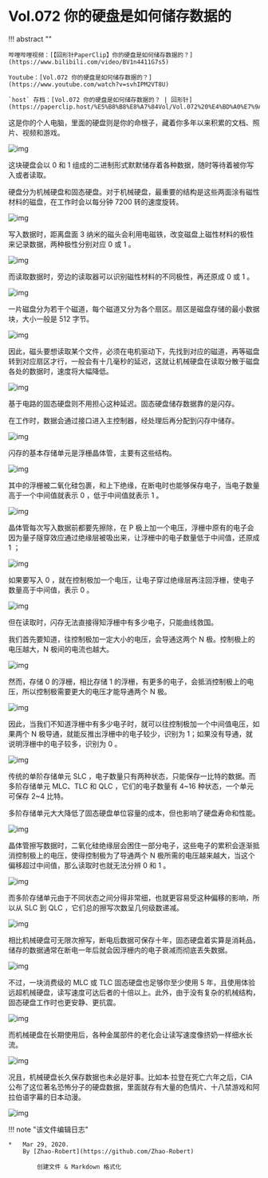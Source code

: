 # Vol.072 你的硬盘是如何储存数据的

!!! abstract ""

	哔哩哔哩视频：[【回形针PaperClip】你的硬盘是如何储存数据的？](https://www.bilibili.com/video/BV1n4411G7s5)
	
	Youtube：[Vol.072 你的硬盘是如何储存数据的？](https://www.youtube.com/watch?v=svhIPM2VT8U)
	
	`host` 存档：[Vol.072 你的硬盘是如何储存数据的？ | 回形针](https://paperclip.host/%E5%B8%B8%E8%A7%84Vol/Vol.072%20%E4%BD%A0%E7%9A%84%E7%A1%AC%E7%9B%98%E6%98%AF%E5%A6%82%E4%BD%95%E5%82%A8%E5%AD%98%E6%95%B0%E6%8D%AE%E7%9A%84%EF%BC%9F%EF%BD%9C%E5%9B%9E%E5%BD%A2%E9%92%88.mp4)

这是你的个人电脑，里面的硬盘则是你的命根子，藏着你多年以来积累的文档、照片、视频和游戏。

![img](https://paperclip.host/static/U6yRaDu1NaYiagkASYlkHYBQrM4TT5TTsdPvSia6w8NHmTApHU4lazjUeXAWh8C18M9b8TgCDImlxEXvSWPfBZNA.gif)

这块硬盘会以 0 和 1 组成的二进制形式默默储存着各种数据，随时等待着被你写入或者读取。

硬盘分为机械硬盘和固态硬盘。对于机械硬盘，最重要的结构是这些两面涂有磁性材料的磁盘，在工作时会以每分钟 7200 转的速度旋转。

![img](https://paperclip.host/static/U6yRaDu1NaYiagkASYlkHYBQrM4TT5TTsia0rwlfsTEKDSNnpl4y8xZzTib7AAB85tZzz4ZQOSwibIp2T0zssTtlYQ.gif)

写入数据时，距离盘面 3 纳米的磁头会利用电磁铁，改变磁盘上磁性材料的极性来记录数据，两种极性分别对应 0 或 1 。

![img](https://paperclip.host/static/U6yRaDu1NaYiagkASYlkHYBQrM4TT5TTsWLpcAjqWATZZFNn5ehSVGcolUs9jR3z3CzIPpEfogB0X2a6eibHV8JA.gif)

而读取数据时，旁边的读取器可以识别磁性材料的不同极性，再还原成 0 或 1 。

![img](https://paperclip.host/static/U6yRaDu1NaYiagkASYlkHYBQrM4TT5TTsjr7n2WjyA3OHtM7nSUaRnDpibQl5NRaH16L4BQjBxGZwTia61SXX2p3w.gif)

一片磁盘分为若干个磁道，每个磁道又分为各个扇区。扇区是磁盘存储的最小数据块，大小一般是 512 字节。

![img](https://paperclip.host/static/U6yRaDu1NaYiagkASYlkHYBQrM4TT5TTsKhN1GFLicU4rQwdZWaCia4drUnuibxXgiadNq7HnicH00NibO2TSXLnN16Fw.gif)

因此，磁头要想读取某个文件，必须在电机驱动下，先找到对应的磁道，再等磁盘转到对应扇区才行，一般会有十几毫秒的延迟，这就让机械硬盘在读取分散于磁盘各处的数据时，速度将大幅降低。

![img](https://paperclip.host/static/U6yRaDu1NaYiagkASYlkHYBQrM4TT5TTstgiay0M6j8cEGQdPDYxSyqtq3wRwZKWB2u4Q87Bz9CNFHGfcAQwKrvA.gif)

基于电路的固态硬盘则不用担心这种延迟。固态硬盘储存数据靠的是闪存。

在工作时，数据会通过接口进入主控制器，经处理后再分配到闪存中储存。

![img](https://paperclip.host/static/U6yRaDu1NaYiagkASYlkHYBQrM4TT5TTssW9yvRYD83Xibk7Wso2g3zBWibpMLC8VHcMibSXvHoiaqx6fO6w7ubdSEA.gif)

闪存的基本存储单元是浮栅晶体管，主要有这些结构。

![img](https://paperclip.host/static/U6yRaDu1NaYiagkASYlkHYBQrM4TT5TTsicXGv76sibxCzvCKlaibz9lFoDCjtlSqusnPoehpByS0ic3JX62pjTmX5A.gif)

其中的浮栅被二氧化硅包裹，和上下绝缘，在断电时也能够保存电子，当电子数量高于一个中间值就表示 0 ，低于中间值就表示 1 。

![img](https://paperclip.host/static/U6yRaDu1NaYiagkASYlkHYBQrM4TT5TTsksGiapO1OwWyX15WUp0BiaIb9cQmichTgEklWayLoQXicRXJGkiamvt9asA.gif)

晶体管每次写入数据前都要先擦除，在 P 极上加一个电压，浮栅中原有的电子会因为量子隧穿效应通过绝缘层被吸出来，让浮栅中的电子数量低于中间值，还原成 1 ；

![img](https://paperclip.host/static/U6yRaDu1NaYiagkASYlkHYBQrM4TT5TTs0ibSUicjTkbUJSTochPzTqrp8glfPUDAmiaDph5I3ib9FhzVVYNwia2AZmw.gif)

如果要写入 0 ，就在控制极加一个电压，让电子穿过绝缘层再注回浮栅，使电子数量高于中间值，表示 0 。

![img](https://paperclip.host/static/U6yRaDu1NaYiagkASYlkHYBQrM4TT5TTsdIXiaZVPicRhxwFMQKTXKt6p5ZcQNUibBDZZBAPlrzcEfvx2gYMZGYqLw.gif)

但在读取时，闪存无法直接得知浮栅中有多少电子，只能曲线救国。

我们首先要知道，往控制极加一定大小的电压，会导通这两个 N 极。控制极上的电压越大，N 极间的电流也越大。

![img](https://paperclip.host/static/U6yRaDu1NaYiagkASYlkHYBQrM4TT5TTsFviaiaI0jPEe00a65ua5fvPQic7a9DdboE2GZ8ghg2DlDct477FukFRQw.gif)

然而，存储 0 的浮栅，相比存储 1 的浮栅，有更多的电子，会抵消控制极上的电压，所以控制极需要更大的电压才能导通两个 N 极。

![img](https://paperclip.host/static/U6yRaDu1NaYiagkASYlkHYBQrM4TT5TTsZsGaia146qBPcGReFwvV0FUN2gGibTyNfFAArSeHiaYR3fibmzHF0DO1RQ.gif)

因此，当我们不知道浮栅中有多少电子时，就可以往控制极加一个中间值电压，如果两个 N 极导通，就能反推出浮栅中的电子较少，识别为 1；如果没有导通，就说明浮栅中的电子较多，识别为 0 。

![img](https://paperclip.host/static/U6yRaDu1NaYiagkASYlkHYBQrM4TT5TTsE1gy2TP9eMpnB46QmzswWE0fia5SgHAWtiak5uScicu4vkj4gtibvZwXDg.gif)

传统的单阶存储单元 SLC ，电子数量只有两种状态，只能保存一比特的数据。而多阶存储单元 MLC、TLC 和 QLC ，它们的电子数量有 4\~16 种状态，一个单元可保存 2\~4 比特。

多阶存储单元大大降低了固态硬盘单位容量的成本，但也影响了硬盘寿命和性能。

![img](https://paperclip.host/static/U6yRaDu1NaYiagkASYlkHYBQrM4TT5TTsg7dzvRicUlf3FJXcRRUNH5WpNLXApY0wXvL07ITUVfxzG91AI4TXXiaw.gif)

晶体管擦写数据时，二氧化硅绝缘层会困住一部分电子，这些电子的累积会逐渐抵消控制极上的电压，使得控制极为了导通两个 N 极所需的电压越来越大，当这个偏移超过中间值，那么读取时也就无法分辨 0 和 1 。

![img](https://paperclip.host/static/U6yRaDu1NaYiagkASYlkHYBQrM4TT5TTsG0XkoCYhRWldALicFopXPtRf5VBHoiafR9gzribnLXvusJqOibjsk4C3xg.gif)

而多阶存储单元由于不同状态之间分得非常细，也就更容易受这种偏移的影响，所以从 SLC 到 QLC ，它们总的擦写次数呈几何级数递减。

![img](https://paperclip.host/static/U6yRaDu1NaYiagkASYlkHYBQrM4TT5TTsuJFNOCwm6qCDDdLUryDmf9icYjR4Lj5vRfWH7sOUZ6DNmZIevWCDgyw.gif)

相比机械硬盘可无限次擦写，断电后数据可保存十年，固态硬盘着实算是消耗品，储存的数据通常在断电一年后就会因浮栅内的电子衰减而彻底丢失数据。

![img](https://paperclip.host/static/U6yRaDu1NaYiagkASYlkHYBQrM4TT5TTslspJA2OP2JlCbfNC2QuAYbD3PR2Eq7GUUPDwmoveIBFxicUNibErRnoA.gif)

不过，一块消费级的 MLC 或 TLC 固态硬盘也足够你至少使用 5 年，且使用体验远超机械硬盘，读写速度可达后者的十倍以上。此外，由于没有复杂的机械结构，固态硬盘工作时也更安静、更抗震。

![img](https://paperclip.host/static/U6yRaDu1NaYiagkASYlkHYBQrM4TT5TTsO6D4lTqJYelhty2YfnegoeDAPIiaYCeCDlmlUVv6NITqibQpysdCInDA.gif)

而机械硬盘在长期使用后，各种金属部件的老化会让读写速度像挤奶一样细水长流。

![img](https://paperclip.host/static/U6yRaDu1NaYiagkASYlkHYBQrM4TT5TTsrg1MIX5QFbTDkeXY5ugFyy5SniapPhNriberAOGlAnFEE1llzG5eib3zA.gif)

况且，机械硬盘长久保存数据也未必是好事。比如本·拉登在死亡六年之后，CIA 公布了这位著名恐怖分子的硬盘数据，里面就存有大量的色情片、十八禁游戏和阿拉伯语字幕的日本动漫。

![img](https://paperclip.host/static/U6yRaDu1NaYiagkASYlkHYBQrM4TT5TTsOU8Xe4wJqM2pbcicFMqhRic9ib6xyuibDfwLjAEibwEBhn8OKLhicBv9SYqA.png)

!!! note "该文件编辑日志"

	* 	Mar 29, 2020.
		By [Zhao-Robert](https://github.com/Zhao-Robert)
	
			创建文件 & Markdown 格式化
